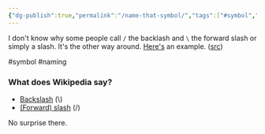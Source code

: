 ```yaml
---
{"dg-publish":true,"permalink":"/name-that-symbol/","tags":["#symbol","#naming"],"noteIcon":"2"}
---
```


I don't know why some people call `/` the backlash and `\` the forward slash or simply a slash. It's the other way around. [Here's](https://youtube.com/clip/UgkxvaGKB3fEeUYrFxPaosF0vn-jW_o82YaE) an example. ([src](https://youtu.be/ccXkhFufQfw?t=225))

#symbol
#naming


### What does Wikipedia say?
- [Backslash](https://en.wikipedia.org/wiki/Backslash) (\\)
- [(Forward) slash](https://en.wikipedia.org/wiki/Forward_slash) (/)

No surprise there.


